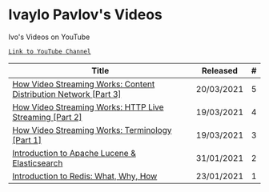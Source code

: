 # Ivaylo Pavlov's Videos
Ivo's Videos on YouTube

[`Link to YouTube Channel`](https://www.youtube.com/user/ivailop)

| Title                                                        | Released  | # |
| ------------------------------------------------------------ | ---------- | - | 
| [How Video Streaming Works: Content Distribution Network [Part 3]](https://www.youtube.com/watch?v=7RW3ddZRlEM) | 20/03/2021 | 5 |
| [How Video Streaming Works: HTTP Live Streaming [Part 2]](https://www.youtube.com/watch?v=Ea0JQh54amc) | 19/03/2021 | 4 |
| [How Video Streaming Works: Terminology [Part 1]](https://www.youtube.com/watch?v=g9qTZqGiPH0) | 19/03/2021 | 3 |
| [Introduction to Apache Lucene & Elasticsearch](https://www.youtube.com/watch?v=BvgGgkN3clI) | 31/01/2021 | 2 |
| [Introduction to Redis: What, Why, How](https://www.youtube.com/watch?v=O35aMP1xvtY) | 23/01/2021 | 1 |
